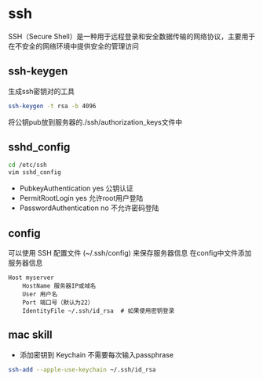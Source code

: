 # ssh

SSH（Secure Shell）是一种用于远程登录和安全数据传输的网络协议，主要用于在不安全的网络环境中提供安全的管理访问

## ssh-keygen

生成ssh密钥对的工具

```bash
ssh-keygen -t rsa -b 4096
```
将公钥pub放到服务器的./ssh/authorization_keys文件中

## sshd_config

```bash
cd /etc/ssh
vim sshd_config
```

- PubkeyAuthentication yes 公钥认证
- PermitRootLogin yes 允许root用户登陆
- PasswordAuthentication no 不允许密码登陆

## config
可以使用 SSH 配置文件 (~/.ssh/config) 来保存服务器信息
在config中文件添加服务器信息
```
Host myserver
    HostName 服务器IP或域名
    User 用户名
    Port 端口号（默认为22）
    IdentityFile ~/.ssh/id_rsa  # 如果使用密钥登录
```
## mac skill

- 添加密钥到 Keychain 不需要每次输入passphrase
```bash
ssh-add --apple-use-keychain ~/.ssh/id_rsa
```
